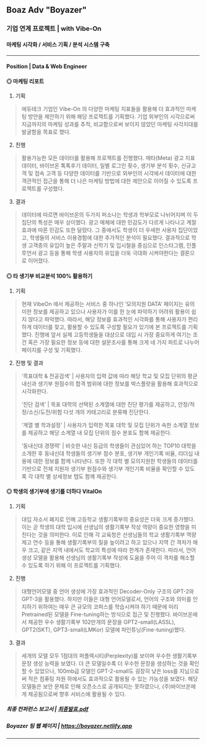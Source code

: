 ## Boaz Adv "Boyazer"
### 기업 연계 프로젝트 | with Vibe-On
#### 마케팅 시각화 / 서비스 기획 / 분석 시스템 구축

---------------------

#### Position | Data & Web Engineer

#### ◎ 마케팅 리포트
1) 기획
> 에듀테크 기업인 Vibe-On 의 다양한 마케팅 지표들을 활용해 더 효과적인 마케팅 방안을 제안하기 위해 해당 프로젝트를 기획했다. 기업 외부인의 시각으로써 지금까지의 마케팅 성과를 추적, 비교함으로써 보이지 않았던 마케팅 사각지대를 발굴함을 목표로 했다.

2) 진행
> 활용가능한 모든 데이터를 활용해 프로젝트를 진행했다. 메타(Meta) 광고 지표 데이터, 바이브온 톡톡후기 데이터, 일별 로그인 횟수, 생기부 분석 횟수, 신규고객 및 접속 고객 등 다양한 데이터를 기반으로 외부인의 시각에서 데이터에 대한 객관적인 접근을 통해 더 나은 마케팅 방법에 대한 제안으로 이어질 수 있도록 프로젝트를 구성했다.

3) 결과
> 데이터에 따르면 바이브온의 두가지 퍼소나는 학생과 학부모로 나뉘어지며 이 두 집단의 특성은 매우 상이했다. 광고 매체에 대한 민감도가 다르게 나타나고 계절효과에 따른 민감도 또한 달랐다. 그 중에서도 학생이 더 우세한 사용자 집단이었고, 학생들의 서비스 이용경험에 대한 추가적인 분석이 필요했다. 결과적으로 학생 고객층의 유입이 높은 주말과 신학기 및 입시철을 중심으로 인스타그램, 인플루언서 광고 등을 통해 학생 사용자의 유입을 더욱 극대화 시켜야한다는 결론으로 이어졌다.


#### ◎ 타 생기부 비교분석 100% 활용하기
1) 기획
> 현재 VibeOn 에서 제공하는 서비스 중 하나인 ‘모의지원 DATA’ 페이지는 유의미한 정보를 제공하고 있으나 사용자가 이를 한 눈에 파악하기 어려워 활용이 쉽지 않다고 파악했다. 따라서, 해당 정보를 효과적인 시각화를 통해 사용자가 편리하게 데이터를 찾고, 활용할 수 있도록 구성할 필요가 있기에 본 프로젝트를 기획했다. 진행에 앞서 실제 고등학생들을 대상으로 대입 시 가장 중요하게 여기는 조건 혹은 가장 필요한 정보 등에 대한 설문조사를 통해 크게 네 가지 파트로 나누어 페이지를 구성 및 기획했다.

2) 진행 및 결과
> ‘목표대학 & 전공검색’ | 사용자의 입력 값에 따라 해당 학교 및 모집 단위의 평균 내신과 생기부 원점수의 합격 범위에 대한 정보를 박스플랏을 활용해 효과적으로 시각화한다.
>
> ‘진단 검색' | 목표 대학의 선택된 소계열에 대한 진단 평가를 제공하고, 안정/적정/소신/도전/위험 다섯 개의 카테고리로 분류해 진단한다.
>
> ‘계열 별 학과설정' | 사용자가 입력한 목표 대학 및 모집 단위가 속한 소계열 정보를 제공하고 해당 소계열 내 모집 단위의 점수 분포도 함께 제공한다.
>
> ‘동내신대 경쟁력' | 비슷한 내신 등급의 학생들이 관심있어 하는 TOP10 대학을 소개한 후 동내신대 학생들의 생기부 점수 분포, 생기부 개인기록 비율, 리더십 내용에 대한 정보를 함께 나타낸다. 또한 각 대학 별 모의지원한 학생들의 데이터를 기반으로 전체 지원자 생기부 원점수와 생기부 개인기록 비율을 확인할 수 있도록 각 대학 별 상세정보 탭도 함께 제공한다.


#### ◎ 학생의 생기부에 생기를 더하다 VitalOn
1) 기획
> 대입 자소서 폐지로 인해 고등학교 생활기록부의 중요성은 더욱 크게 증가했다. 이는 곧 학생의 대학 입시에 선생님의 생활기록부 작성 역량이 중요한 영향을 미친다는 것을 의미한다. 이로 인해 각 교육청은 선생님들의 학교 생활기록부 역량 제고 연수 등을 통해 생활기록부의 질을 높이려고 하고 있으나 지역 간 격차가 매우 크고, 같은 지역 내에서도 학교의 특성에 따라 한계가 존재한다. 따라서, 언어 생성 모델을 활용해 선생님의 생활기록부 작성에 도움을 주어 이 격차를 해소할 수 있도록 하기 위해 이 프로젝트를 기획했다.

2) 진행
> 대형언어모델 중 언어 생성에 가장 효과적인 Decoder-Only 구조의 GPT-2와 GPT-3을 활용했다. 하지만 이들은 대형 언어모델로서, 언어의 구조와 의미를 인지하기 위하여는 매우 큰 규모의 코퍼스를 학습시켜야 하기 때문에 미리 Pretrained된 모델을 Fine-tuning하는 방식으로 접근 및 진행했다. 바이브온에서 제공한 우수 생활기록부 102만개의 문장을 GPT2-small(LASSL), GPT2(SKT), GPT3-small(LMKor) 모델에 파인튜닝(Fine-tuning)했다.

3) 결과
> 세개의 모델 모두 1점대의 퍼플렉시티(Perplexity)를 보이며 우수한 생활기록부 문장 생성 능력을 보였다. 더 큰 모델일수록 더 우수한 문장을 생성하는 것을 확인할 수 있었으나, 100mb급 모델인 GPT-2-small도 굉장히 낮은 loss를 지님으로써 적은 컴퓨팅 자원 하에서도 효과적으로 활용될 수 있는 가능성을 보였다. 해당 모델들은 보안 문제로 인해 오픈소스로 공개되지는 못하였으나, (주)바이브온에게 제공됨으로써 향후 서비스에 활용될 수 있다.


##### 최종 컨퍼런스 보고서 | [최종발표.pdf](https://github.com/thyeonn12o7/BOAZ/files/9167291/default.pdf)

##### Boyazer 팀 웹 페이지 | https://boyazer.netlify.app

---------------------
